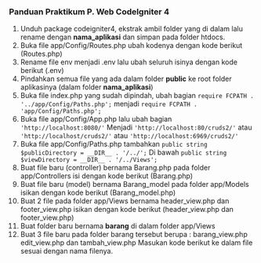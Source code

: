 ### Panduan Praktikum P. Web CodeIgniter 4
1.	Unduh package codeigniter4, ekstrak ambil folder yang di dalam lalu rename dengan **nama_aplikasi** dan simpan pada folder htdocs.
2.	Buka file app/Config/Routes.php ubah kodenya dengan kode berikut (Routes.php)
3.	Rename file env menjadi .env lalu ubah seluruh isinya dengan kode berikut (.env)
4.	Pindahkan semua file yang ada dalam folder **public** ke root folder aplikasinya (dalam folder **nama_aplikasi**)
5.	Buka file index.php yang sudah dipindah, ubah bagian `require FCPATH . '../app/Config/Paths.php';` menjadi `require FCPATH . 'app/Config/Paths.php';`
6.	Buka file app/Config/App.php lalu ubah bagian `'http://localhost:8080/'` Menjadi `'http://localhost:80/cruds2/'` atau `'http://localhost/cruds2/'` atau `'http://localhost:6969/cruds2/'` 
7.	Buka file app/Config/Paths.php tambahkan `public string $publicDirectory = __DIR__ . '/../';`
   Di bawah `public string $viewDirectory = __DIR__ . '/../Views';`
8.	Buat file baru (controller) bernama Barang.php pada folder app/Controllers isi dengan kode berikut (Barang.php)
9.	Buat file baru (model) bernama Barang_model pada folder app/Models isikan dengan kode berikut (Barang_model.php)
10.	Buat 2 file pada folder app/Views bernama header_view.php dan footer_view.php isikan dengan kode berikut (header_view.php dan footer_view.php)
11.	Buat folder baru bernama **barang** di dalam folder app/Views
12.	Buat 3 file baru pada folder barang tersebut berupa : barang_view.php edit_view.php dan tambah_view.php Masukan kode berikut ke dalam file sesuai dengan nama filenya.
